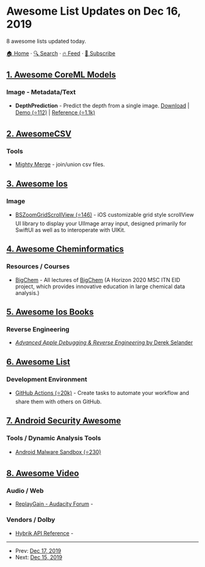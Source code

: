 # Awesome List Updates on Dec 16, 2019

8 awesome lists updated today.

[🏠 Home](/README.md) · [🔍 Search](https://www.trackawesomelist.com/search/) · [🔥 Feed](https://www.trackawesomelist.com/rss.xml) · [📮 Subscribe](https://trackawesomelist.us17.list-manage.com/subscribe?u=d2f0117aa829c83a63ec63c2f&id=36a103854c)



## [1. Awesome CoreML Models](/content/likedan/Awesome-CoreML-Models/README.md)

### Image - Metadata/Text

*   **DepthPrediction** - Predict the depth from a single image. [Download](https://developer.apple.com/machine-learning/models/) | [Demo (⭐112)](https://github.com/tucan9389/DepthPrediction-CoreML) | [Reference (⭐1.1k)](https://github.com/iro-cp/FCRN-DepthPrediction)

## [2. AwesomeCSV](/content/secretGeek/AwesomeCSV/README.md)

### Tools

*   [Mighty Merge](https://mightymerge.io/) - join/union csv files.

## [3. Awesome Ios](/content/vsouza/awesome-ios/README.md)

### Image

*   [BSZoomGridScrollView (⭐146)](https://github.com/boraseoksoon/BSZoomGridScrollView) - iOS customizable grid style scrollView UI library to display your UIImage array input, designed primarily for SwiftUI as well as to interoperate with UIKit.

## [4. Awesome Cheminformatics](/content/hsiaoyi0504/awesome-cheminformatics/README.md)

### Resources / Courses

*   [BigChem](http://bigchem.eu/alllectures) - All lectures of [BigChem](http://bigchem.eu/) (A Horizon 2020 MSC ITN EID project, which provides innovative education in large chemical data analysis.)

## [5. Awesome Ios Books](/content/bystritskiy/awesome-ios-books/README.md)

### Reverse Engineering

*   [*Advanced Apple Debugging & Reverse Engineering* by Derek Selander](https://store.raywenderlich.com/products/advanced-apple-debugging-and-reverse-engineering)

## [6. Awesome List](/content/sindresorhus/awesome/README.md)

### Development Environment

*   [GitHub Actions (⭐20k)](https://github.com/sdras/awesome-actions#readme) - Create tasks to automate your workflow and share them with others on GitHub.

## [7. Android Security Awesome](/content/ashishb/android-security-awesome/README.md)

### Tools / Dynamic Analysis Tools

*   [Android Malware Sandbox (⭐230)](https://github.com/Areizen/Android-Malware-Sandbox)

## [8. Awesome Video](/content/krzemienski/awesome-video/README.md)

### Audio / Web

*   [ReplayGain - Audacity Forum](https://forum.audacityteam.org/viewtopic.php?t=63067)  -

### Vendors / Dolby

*   [Hybrik API Reference](https://docs.hybrik.com/api/v1/HybrikAPI.html?#getting-started)  -

---

- Prev: [Dec 17, 2019](/content/2019/12/17/README.md)
- Next: [Dec 15, 2019](/content/2019/12/15/README.md)